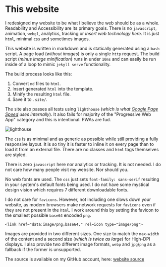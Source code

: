 
# This website

I redesigned my website to be what I believe the web should be as a whole. Readability and Accessibility are its primary goals. There is no `javascript`, animation, `webgl`, analytics, tracking or *insert web technology here*. It is just `html`, minimal `css` and sometimes images.

This website is written in markdown and is statically generated using a `bash` script. A page load (*without images*) is only a single `http` request. The build script (*minus image minification*) runs in under `10ms` and can easily be run inside of a loop to mimic `jekyll serve` functionality.

The build process looks like this:

1. Convert `md` files to `html`.
2. Insert generated `html` into the template.
3. Minify the resulting `html` file.
4. Save it to `.site/`.

The site also passes all tests using `lighthouse` (*which is what [Google Page Speed](https://developers.google.com/speed/pagespeed/insights/) uses internally*). It also fails for majority of the "Progressive Web App" category and this is intentional. PWAs are fud.

<picture>
  <source srcset="/images/lighthouse-2x.webp 2x,/images/lighthouse.webp" type="image/webp">
  <source srcset="/images/lighthouse-2x.png 2x, /images/lighthouse.png" type="image/png">
  <img src="/images/lighthouse.png" alt="lighthouse">
</picture>

The `css` is as minimal and as generic as possible while still providing a fully responsive layout. It is so tiny it is faster to inline it on every page than to load it from an external file. There are no classes and `html` tags themselves are styled.

There is zero `javascript` here nor analytics or tracking. It is not needed. I do not care how many people visit my website. Nor should you.

No web fonts are used. The `css` just sets `font-family: sans-serif` resulting in your system's default fonts being used. I do not have some mystical design vision which requires 7 different downloadable fonts.

I do not care for `favicons`. However, not including one slows down your website, as modern browsers make network requests for `favicons` even if they are not present in the `html`. I work around this by setting the favicon to the smallest possible `base64` encoded `png`.

```
<link href="data:image/png;base64," rel=icon type="image/png">
```

Images are provided in two different sizes. One size to match the `max-width` of the content and a second size (*which is twice as large*) for High-DPI displays. I also provide two different image formats, `webp` and `jpg`/`png` as a fallback if the former is unsupported.

The source is available on my GitHub account, here:  [website source](https://github.com/dylanaraps/blag)

